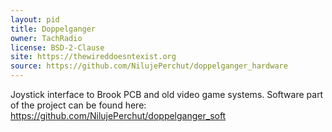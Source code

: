 ```yaml
---
layout: pid
title: Doppelganger
owner: TachRadio
license: BSD-2-Clause
site: https://thewireddoesntexist.org
source: https://github.com/NilujePerchut/doppelganger_hardware
---
```

Joystick interface to Brook PCB and old video game systems.
Software part of the project can be found here:
https://github.com/NilujePerchut/doppelganger_soft
